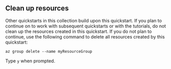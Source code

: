 ## Clean up resources

Other quickstarts in this collection build upon this quickstart. If you plan to continue on to work with subsequent quickstarts or with the tutorials, do not clean up the resources created in this quickstart. If you do not plan to continue, use the following command to delete all resources created by this quickstart:

```azurecli-interactive
az group delete --name myResourceGroup
```
Type `y` when prompted.